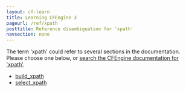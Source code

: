 ```yaml
---
layout: cf-learn
title: Learning CFEngine 3
pageurl: /ref/xpath
posttitle: Reference disambiguation for 'xpath'
navsection: none
---
```


The term 'xpath' could refer to several sections in the documentation. Please choose one below, or
[search the CFEngine documentation for 'xpath'](http://cfengine.com/docs/latest/search.html?q=xpath).

- [build_xpath](http://cfengine.com/docs/latest/reference-promise-types-edit_xml.html#build_xpath)
- [select_xpath](http://cfengine.com/docs/latest/reference-promise-types-edit_xml.html#select_xpath)
